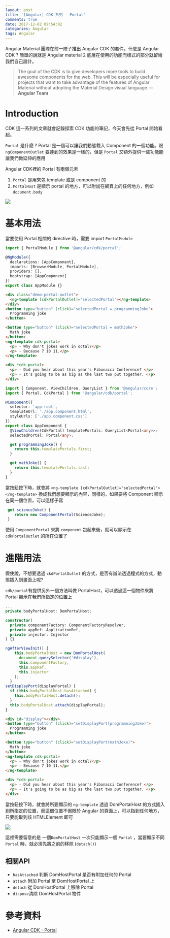 ```yaml
---
layout: post
title: '[Angular] CDK 系列 - Portal'
comments: true
date: 2017-12-02 09:54:02
categories: Angular
tags: Angular
---
```


Angular Material 團隊在前一陣子推出 Angular CDK 的套件，什麼是 Angular CDK ? 簡單的說就是 Angular material 2 底層在使用的功能而樣式的部分就留給我們自己設計。

> The goal of the CDK is to give developers more tools to build awesome components for the web. This will be especially useful for projects that want to take advantage of the features of Angular Material without adopting the Material Design visual language. — **Angular Team**

<!-- more -->

# Introduction

CDK 這一系列的文章就會記錄探索 CDK 功能的筆記，今天會先從 Portal 開始看起。

`Portal` 是什麼 ? Portal 是一個可以讓我們動態載入 Component 的一個功能。跟 `ngComponentOutlet` 要達到的效果是一樣的，但是 `Portal` 又額外提供一些功能能讓我們做延伸的應用

Angular CDK裡的 Portal 有兩個元素

1. `Portal`  是用來包 template 或是 component 的
2.  `PortalHost`  是顯示 portal 的地方，可以附加在網頁上的任何地方，例如 `document.body`

![](https://i.imgur.com/hBGkmW7.png)



# 基本用法

當要使用 Portal 相關的 directive 時，需要 import `PortalModule`

```typescript
import { PortalModule } from '@angular/cdk/portal';

@NgModule({
  declarations: [AppComponent],
  imports: [BrowserModule, PortalModule],
  providers: [],
  bootstrap: [AppComponent]
})
export class AppModule {}
```

```html
<div class="demo-portal-outlet">
  <ng-template [cdkPortalOutlet]="selectedPortal"></ng-template>
</div>
<button type="button" (click)="selectedPortal = programmingJoke">
  Programming joke
</button>

<button type="button" (click)="selectedPortal = mathJoke">
  Math joke
</button>
<ng-template cdk-portal>
  <p> - Why don't jokes work in octal?</p>
  <p> - Because 7 10 11.</p>
</ng-template>

<div *cdk-portal>
  <p> - Did you hear about this year's Fibonacci Conference? </p>
  <p> - It's going to be as big as the last two put together. </p>
</div>

```

```typescript
import { Component, ViewChildren, QueryList } from '@angular/core';
import { Portal, CdkPortal } from '@angular/cdk/portal';

@Component({
  selector: 'app-root',
  templateUrl: './app.component.html',
  styleUrls: ['./app.component.css']
})
export class AppComponent {
  @ViewChildren(CdkPortal) templatePortals: QueryList<Portal<any>>;
  selectedPortal: Portal<any>;

  get programmingJoke() {
    return this.templatePortals.first;
  }

  get mathJoke() {
    return this.templatePortals.last;
  }
}

```

當按鈕按下時，就會將 `<ng-template [cdkPortalOutlet]="selectedPortal"></ng-template>` 換成我們想要顯示的內容，同樣的，如果要將 Component 顯示在同一個位置，可以這樣子寫

```typescript
 get scienceJoke() {
    return new ComponentPortal(ScienceJoke);
 }
```

使用 `ComponentPortal` 來將 `component` 包起來後，就可以顯示在 `cdkPortalOutlet` 的所在位置了



# 進階用法

假使說，不想要透過 `ckdPortalOutlet` 的方式，是否有辦法透過程式的方式，動態插入到畫面上呢? 

`cdk/portal`有提供另外一個方法叫做 PortalHost，可以透過這一個物件來將 Portal 顯示在我們所指定的位置上

```typescript
...
private bodyPortalHost: DomPortalHost;

constructor(
  private componentFactory: ComponentFactoryResolver,
  private appRef: ApplicationRef,
  private injector: Injector
) {}

ngAfterViewInit() {
    this.bodyPortalHost = new DomPortalHost(
      document.querySelector('#display'),
      this.componentFactory,
      this.appRef,
      this.injector
    );
  }
setDisplayPort(displayPortal) {
  if (this.bodyPortalHost.hasAttached) {
    this.bodyPortalHost.detach();
  }
  this.bodyPortalHost.attach(displayPortal);
}
```

```html
<div id="display"></div>
<button type="button" (click)="setDisplayPort(programmingJoke)">
  Programming joke
</button>

<button type="button" (click)="setDisplayPort(mathJoke)">
  Math joke
</button>
<ng-template cdk-portal>
  <p> - Why don't jokes work in octal?</p>
  <p> - Because 7 10 11.</p>
</ng-template>

<div *cdk-portal>
  <p> - Did you hear about this year's Fibonacci Conference? </p>
  <p> - It's going to be as big as the last two put together. </p>
</div>

```

當按鈕按下時，就會將所要顯示的 `ng-template` 透過 DomPortalHost 的方式插入到所指定的位置，而這個位置不侷限於 Angular 的頁面上，可以指到任何地方，只要能取到該 HTMLElement 即可

![](https://i.imgur.com/y6UZWEt.png)

這裡需要留意的是 一個`DomPortalHost` 一次只能顯示一個 `Portal` ，當要顯示不同 `Portal` 時，就必須先將之前的移除 (`detach()`)

## 相關API

* `hasAttached` 判斷 DomHostPortal 是否有附加任何的 Portal
* `attach` 附加 Portal 至 DomHostPortal 上
* `detach` 從 DomHostPortal 上移除 Portal
* `dispose`清除 DomHostPortal 物件

# 參考資料

* [Angular CDK - Portal](https://material.angular.io/cdk/portal/overview)





